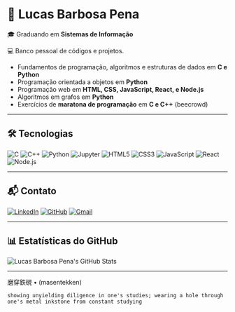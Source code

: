 # 👋 Lucas Barbosa Pena

🎓 Graduando em **Sistemas de Informação**  

💻 Banco pessoal de códigos e projetos.
- Fundamentos de programação, algoritmos e estruturas de dados em **C e Python**
- Programação orientada a objetos em **Python**
- Programação web em **HTML, CSS, JavaScript, React, e Node.js**
- Algoritmos em grafos em **Python**
- Exercícios de **maratona de programação** em **C e C++** (beecrowd)
  
---

## 🛠 Tecnologias
![C](https://img.shields.io/badge/C-00599C?style=for-the-badge&logo=c&logoColor=white) 
![C++](https://img.shields.io/badge/C++-00599C?style=for-the-badge&logo=c%2B%2B&logoColor=white) 
![Python](https://img.shields.io/badge/Python-3776AB?style=for-the-badge&logo=python&logoColor=white)
![Jupyter](https://img.shields.io/badge/Jupyter-F37626?style=for-the-badge&logo=jupyter&logoColor=white)
![HTML5](https://img.shields.io/badge/HTML5-E34F26?style=for-the-badge&logo=html5&logoColor=white) 
![CSS3](https://img.shields.io/badge/CSS3-1572B6?style=for-the-badge&logo=css3&logoColor=white) 
![JavaScript](https://img.shields.io/badge/JavaScript-F7DF1E?style=for-the-badge&logo=javascript&logoColor=black) 
![React](https://img.shields.io/badge/React-20232A?style=for-the-badge&logo=react&logoColor=61DAFB) 
![Node.js](https://img.shields.io/badge/Node.js-339933?style=for-the-badge&logo=nodedotjs&logoColor=white) 

---

## 📬 Contato
[![LinkedIn](https://img.shields.io/badge/LinkedIn-blue?style=for-the-badge&logo=linkedin)]([SEU_LINKEDIN](https://www.linkedin.com/in/lucas-b-pena/)) 
[![GitHub](https://img.shields.io/badge/GitHub-100000?style=for-the-badge&logo=github&logoColor=white)](github.com/seaballer) 
[![Gmail](https://img.shields.io/badge/Gmail-red?style=for-the-badge&logo=gmail&logoColor=white)](mailto:lucasbpena2003@gmail.com)

---

## 📊 Estatísticas do GitHub
![Lucas Barbosa Pena's GitHub Stats](https://github-readme-stats.vercel.app/api?username=seaballer&show_icons=true&theme=radical)

---

磨穿鉄硯 • (masentekken) 

    showing unyielding diligence in one's studies; wearing a hole through one's metal inkstone from constant studying
